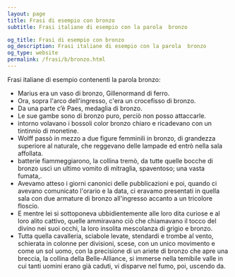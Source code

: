 ```yaml
---
layout: page
title: Frasi di esempio con bronzo 
subtitle: Frasi italiane di esempio con la parola  bronzo

og_title: Frasi di esempio con bronzo 
og_description: Frasi italiane di esempio con la parola  bronzo
og_type: website
permalink: /frasi/b/bronzo.html
---
```


Frasi italiane di esempio contenenti la parola bronzo:


- Marius era un vaso di bronzo, Gillenormand di ferro.
- Ora, sopra l'arco dell'ingresso, c'era un crocefisso di bronzo.
- Da una parte c’è Paes, medaglia di bronzo.
- Le sue gambe sono di bronzo puro, perciò non posso attaccarle.
- intorno volavano i bossoli color bronzo chiaro e ricadevano con un tintinnio di monetine.
- Wolff passò in mezzo a due figure femminili in bronzo, di grandezza superiore al naturale, che reggevano delle lampade ed entrò nella sala affollata.
- batterie fiammeggiarono, la collina tremò, da tutte quelle bocche di bronzo uscì un ultimo vomito di mitraglia, spaventoso; una vasta fumata,.
- Avevamo atteso i giorni canonici delle pubblicazioni e poi, quando ci avevano comunicato l'orario e la data, ci eravamo presentati in quella sala con due armature di bronzo all'ingresso accanto a un tricolore floscio.
- E mentre lei si sottoponeva ubbidientemente alle loro dita curiose e al loro alito cattivo, quelle ammiravano ciò che chiamavano il tocco del divino nei suoi occhi, la loro insolita mescolanza di grigio e bronzo.
- Tutta quella cavalleria, sciabole levate, stendardi e trombe al vento, schierata in colonne per divisioni, scese, con un unico movimento e come un sol uomo, con la precisione di un ariete di bronzo che apre una breccia, la collina della Belle-Alliance, si immerse nella temibile valle in cui tanti uomini erano già caduti, vi disparve nel fumo, poi, uscendo da.
